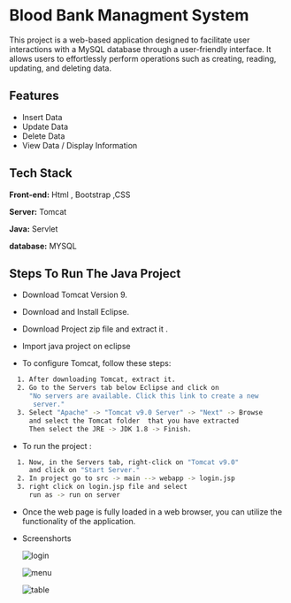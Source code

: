 
# Blood Bank Managment System

This project is a web-based application designed to facilitate user interactions with a MySQL database through a user-friendly interface. It allows users to effortlessly perform operations such as creating, reading, updating, and deleting data.


## Features

- Insert Data
- Update Data
- Delete Data
- View Data / Display Information


## Tech Stack

**Front-end:** Html , Bootstrap ,CSS

**Server:** Tomcat

**Java:** Servlet

**database:** MYSQL



## Steps To Run The Java Project

- Download Tomcat Version 9.

- Download and Install Eclipse.

- Download Project zip file and extract it .

- Import java project on eclipse

- To configure Tomcat, follow these steps:

```bash
  1. After downloading Tomcat, extract it.
  2. Go to the Servers tab below Eclipse and click on 
     "No servers are available. Click this link to create a new 
      server."
  3. Select "Apache" -> "Tomcat v9.0 Server" -> "Next" -> Browse 
     and select the Tomcat folder  that you have extracted
     Then select the JRE -> JDK 1.8 -> Finish.
```
- To run the project :
```bash
  1. Now, in the Servers tab, right-click on "Tomcat v9.0" 
     and click on "Start Server."
  2. In project go to src -> main --> webapp -> login.jsp 
  3. right click on login.jsp file and select 
     run as -> run on server 

```
- Once the web page is fully loaded in a web browser, you can utilize the functionality of the application.

- Screenshorts
  
  ![login](https://github.com/sureshmukhi369/crurd_app/assets/139912199/7bd1491b-fd80-4d9d-8de9-773acd2ec145)

  ![menu](https://github.com/sureshmukhi369/crurd_app/assets/139912199/d941b01a-fc45-40c8-8d2c-265d5763dd28)

  ![table](https://github.com/sureshmukhi369/crurd_app/assets/139912199/55d6838b-3b92-47de-94cf-868665350bfc)



  

